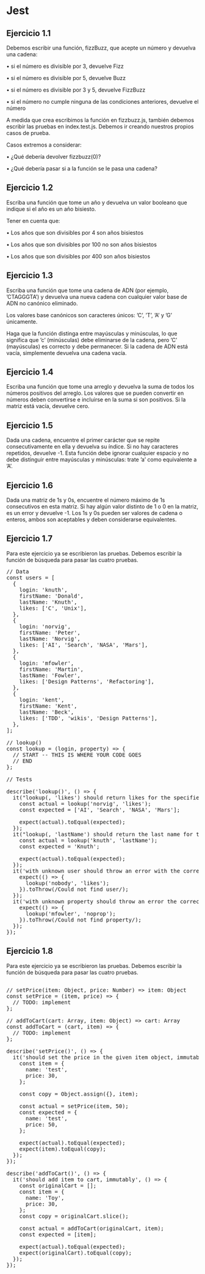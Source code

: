 # Jest

## Ejercicio 1.1

Debemos escribir una función, fizzBuzz, que acepte un número y devuelva una cadena:

• si el número es divisible por 3, devuelve Fizz

• si el número es divisible por 5, devuelve Buzz

• si el número es divisible por 3 y 5, devuelve FizzBuzz

• si el número no cumple ninguna de las condiciones 
anteriores, devuelve el número

A medida que crea escribimos la función en fizzbuzz.js, también debemos escribir las pruebas
en index.test.js. Debemos ir creando nuestros propios casos de prueba.

Casos extremos a considerar:

• ¿Qué debería devolver fizzbuzz(0)?

• ¿Qué debería pasar si a la función se le pasa una cadena?

## Ejercicio 1.2

Escriba una función que tome un año y devuelva un valor booleano que indique si el año es un
año bisiesto.

Tener en cuenta que:

• Los años que son divisibles por 4 son años bisiestos

• Los años que son divisibles por 100 no son años bisiestos

• Los años que son divisibles por 400 son años bisiestos

## Ejercicio 1.3

Escriba una función que tome una cadena de ADN (por ejemplo, ’CTAGGGTA’) y devuelva
una nueva cadena con cualquier valor base de ADN no canónico eliminado. 

Los valores base canónicos son caracteres únicos: ’C’, ’T’, ’A’ y ’G’ únicamente. 

Haga que la función distinga entre mayúsculas y minúsculas, lo que significa que ’c’ (minúsculas) debe eliminarse de la cadena, pero ’C’ (mayúsculas) es correcto y debe permanecer. Si la cadena de ADN está vacía,
simplemente devuelva una cadena vacía.

## Ejercicio 1.4

Escriba una función que tome una arreglo y devuelva la suma de todos los números positivos del arreglo. Los valores que se pueden convertir en números deben convertirse e incluirse en la suma si son positivos. Si la matriz está vacía, devuelve cero.

## Ejercicio 1.5

Dada una cadena, encuentre el primer carácter que se repite consecutivamente en ella y devuelva su índice. Si no hay caracteres repetidos, devuelve -1. Esta función debe ignorar cualquier espacio y no debe distinguir entre mayúsculas y minúsculas: trate ’a’ como equivalente a ’A’.

## Ejercicio 1.6

Dada una matriz de 1s y 0s, encuentre el número máximo de 1s consecutivos en esta matriz. Si
hay algún valor distinto de 1 o 0 en la matriz, es un error y devuelve -1. Los 1s y 0s pueden ser valores de cadena o enteros, ambos son aceptables y deben considerarse equivalentes.

## Ejercicio 1.7

Para este ejercicio ya se escribieron las pruebas.
Debemos escribir la función de búsqueda para pasar las cuatro pruebas.

<pre>
// Data
const users = [
  {
    login: 'knuth',
    firstName: 'Donald',
    lastName: 'Knuth',
    likes: ['C', 'Unix'],
  },
  {
    login: 'norvig',
    firstName: 'Peter',
    lastName: 'Norvig',
    likes: ['AI', 'Search', 'NASA', 'Mars'],
  },
  {
    login: 'mfowler',
    firstName: 'Martin',
    lastName: 'Fowler',
    likes: ['Design Patterns', 'Refactoring'],
  },
  {
    login: 'kent',
    firstName: 'Kent',
    lastName: 'Beck',
    likes: ['TDD', 'wikis', 'Design Patterns'],
  },
];

// lookup()
const lookup = (login, property) => {
  // START -- THIS IS WHERE YOUR CODE GOES
  // END
};

// Tests

describe('lookup()', () => {
  it("lookup(<login>, 'likes') should return likes for the specified user.", () => {
    const actual = lookup('norvig', 'likes');
    const expected = ['AI', 'Search', 'NASA', 'Mars'];

    expect(actual).toEqual(expected);
  });
  it("lookup(<login>, 'lastName') should return the last name for the specified user", () => {
    const actual = lookup('knuth', 'lastName');
    const expected = 'Knuth';

    expect(actual).toEqual(expected);
  });
  it('with unknown user should throw an error with the correct message', () => {
    expect(() => {
      lookup('nobody', 'likes');
    }).toThrow(/Could not find user/);
  });
  it('with unknown property should throw an error the correct message', () => {
    expect(() => {
      lookup('mfowler', 'noprop');
    }).toThrow(/Could not find property/);
  });
});
</pre>

## Ejercicio 1.8

Para este ejercicio ya se escribieron las pruebas.
Debemos escribir la función de búsqueda para pasar las cuatro pruebas.

<pre>

// setPrice(item: Object, price: Number) => item: Object
const setPrice = (item, price) => {
  // TODO: implement
};

// addToCart(cart: Array, item: Object) => cart: Array
const addToCart = (cart, item) => {
  // TODO: implement
};

describe('setPrice()', () => {
  it('should set the price in the given item object, immutably.', () => {
    const item = {
      name: 'test',
      price: 30,
    };

    const copy = Object.assign({}, item);

    const actual = setPrice(item, 50);
    const expected = {
      name: 'test',
      price: 50,
    };

    expect(actual).toEqual(expected);
    expect(item).toEqual(copy);
  });
});

describe('addToCart()', () => {
  it('should add item to cart, immutably', () => {
    const originalCart = [];
    const item = {
      name: 'Toy',
      price: 30,
    };
    const copy = originalCart.slice();

    const actual = addToCart(originalCart, item);
    const expected = [item];

    expect(actual).toEqual(expected);
    expect(originalCart).toEqual(copy);
  });
});

</pre>
